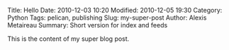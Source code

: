Title: Hello
Date: 2010-12-03 10:20
Modified: 2010-12-05 19:30
Category: Python
Tags: pelican, publishing
Slug: my-super-post
Author: Alexis Metaireau
Summary: Short version for index and feeds

This is the content of my super blog post.
